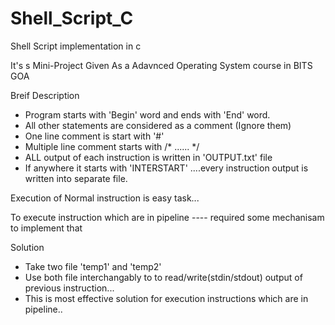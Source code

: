 # Shell_Script_C
Shell Script implementation in c

It's s Mini-Project Given As a Adavnced Operating System course in BITS GOA

Breif Description
- Program starts with 'Begin' word and ends with 'End' word.
- All other statements are considered as a comment (Ignore them)
- One line comment is start with '#'
- Multiple line comment starts with /* ...... */
- ALL output of each instruction is written in 'OUTPUT.txt' file
- If anywhere it starts with 'INTERSTART' ....every instruction output is written into separate file.

Execution of Normal instruction is easy task...

To execute instruction which are in pipeline ---- required some mechanisam to implement that

Solution 
- Take two file 'temp1' and 'temp2' 
- Use both file interchangably to to read/write(stdin/stdout) output of previous instruction...
- This is most effective solution for execution instructions which are in pipeline..

